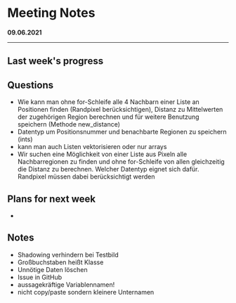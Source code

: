 # Meeting Notes
**09.06.2021**

---

## Last week's progress


## Questions


- Wie kann man ohne for-Schleife alle 4 Nachbarn einer Liste an Positionen finden (Randpixel berücksichtigen), Distanz zu Mittelwerten der zugehörigen Region berechnen und für weitere Benutzung speichern (Methode new_distance) 
- Datentyp um Positionsnummer und benachbarte Regionen zu speichern (ints)
- kann man auch Listen vektorisieren oder nur arrays
- Wir suchen eine Möglichkeit von einer Liste aus Pixeln alle Nachbarregionen zu finden und ohne for-Schleife von allen gleichzeitig die Distanz zu berechnen. Welcher Datentyp eignet sich dafür. Randpixel müssen dabei berücksichtigt werden

## Plans for next week
-
## Notes
- Shadowing verhindern bei Testbild
- Großbuchstaben heißt Klasse
- Unnötige Daten löschen
- Issue in GitHub
- aussagekräftige Variablennamen!
- nicht copy/paste sondern kleinere Unternamen